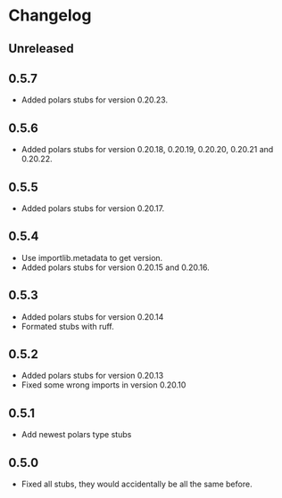 # Changelog
## Unreleased
## 0.5.7

- Added polars stubs for version 0.20.23.
## 0.5.6

- Added polars stubs for version 0.20.18, 0.20.19, 0.20.20, 0.20.21 and 0.20.22.
## 0.5.5
- Added polars stubs for version 0.20.17.

## 0.5.4

- Use importlib.metadata to get version.
- Added polars stubs for version 0.20.15 and 0.20.16.

## 0.5.3 

- Added polars stubs for version 0.20.14
- Formated stubs with ruff.

## 0.5.2

- Added polars stubs for version 0.20.13
- Fixed some wrong imports in version 0.20.10

## 0.5.1

- Add newest polars type stubs

## 0.5.0

- Fixed all stubs, they would accidentally be all the same before.

